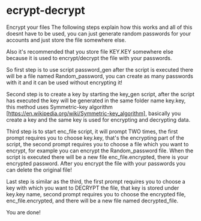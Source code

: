 # ecrypt-decrypt
Encrypt your files
The following steps explain how this works and all of this doesnt have to be used, you can just generate random passwords for your accounts and just store the file somewhere else.

Also it's recommended that you store file KEY.KEY somewhere else because it is used to encrypt/decrypt the file with your passwords.

So first step is to use script password_gen after the script is executed there will be a file named Random_password, you can create as many passwords with it and it can be used without encrypting it!

Second step is to create a key by starting the key_gen script, after the script has executed the key will be generated in the same folder name key.key, this method uses Symmetric-key algorithm [https://en.wikipedia.org/wiki/Symmetric-key_algorithm], basically you create a key and the same key is used for encrypting and decrypting data.

Third step is to start enc_file script, it will prompt TWO times, the first prompt requires you to choose key.key, that's the encrypting part of the script, the second prompt requires you to choose a file which you want to encrypt, for example you can encrypt the Random_password file. When the script is executed there will be a new file enc_file.encrypted, there is your encrypted password. After you encrypt the file with your passwords you can delete the original file!

Last step is similar as the third, the first prompt requires you to choose a key with which you want to DECRYPT the file, that key is stored under key.key name, second prompt requires you to choose the encrypted file, enc_file.encrypted, and there will be a new file named decrypted_file.

You are done!
